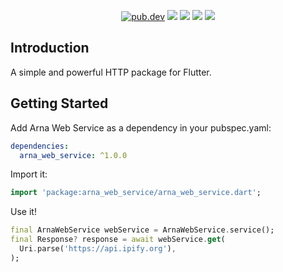 <p align="center">
  <a href="https://pub.dartlang.org/packages/arna_web_service"><img src="https://img.shields.io/pub/v/arna_web_service.svg" alt="pub.dev"></a>
  <a href="https://github.com/MahanRahmati/"><img src="https://img.shields.io/badge/Maintainer-MahanRahmati-informational"></a>
  <a href="https://github.com/MahanRahmati/arna_web_service/actions/workflows/pana_analysis.yml"><img src="https://github.com/MahanRahmati/arna_web_service/actions/workflows/pana_analysis.yml/badge.svg"></a>
  <a href="https://github.com/MahanRahmati/arna_web_service/actions/workflows/flutter_analysis.yml"><img src="https://github.com/MahanRahmati/arna_web_service/actions/workflows/flutter_analysis.yml/badge.svg"></a>
  <img src="https://img.shields.io/github/license/MahanRahmati/arna_web_service">
</p>

## Introduction

A simple and powerful HTTP package for Flutter.

## Getting Started

Add Arna Web Service as a dependency in your pubspec.yaml:

```yaml
dependencies:
  arna_web_service: ^1.0.0
```

Import it:

```dart
import 'package:arna_web_service/arna_web_service.dart';
```

Use it!

```dart
final ArnaWebService webService = ArnaWebService.service();
final Response? response = await webService.get(
  Uri.parse('https://api.ipify.org'),
);

```
